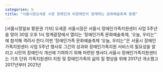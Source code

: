 ```yaml
---
categories: b
title: "서울시정오세훈 시장 장애인과 비장애인이 함께하는 문화예술축제 동행"
---
```

[서울시정일보 황문권 기자] 오세훈 서울시장은 서울시 장애인가족지원센터 사업 5주년을 맞아 30일 오후 1시 청계광장에서 열리는 ‘장애인가족 문화예술축제, ‘오늘, 우리는’’ 에 참석해 격려사 한다.이번 ‘장애인가족 문화예술축제 ‘오늘, 우리는’’은 서울시 장애인가족지원센터 사업 5주년 행사로 그간의 성과와 장애인가족지원 서비스의 필요성을 알리고 시민의 장애인식 개선에 기여하기 위해 마련된 행사다.서울시 장애인가족지원센터는 기초 단위 가족지원센터 지원 및 장애인가족의 삶의 질 향상을 위해 2017년 개소했고 2017년부터 2021년